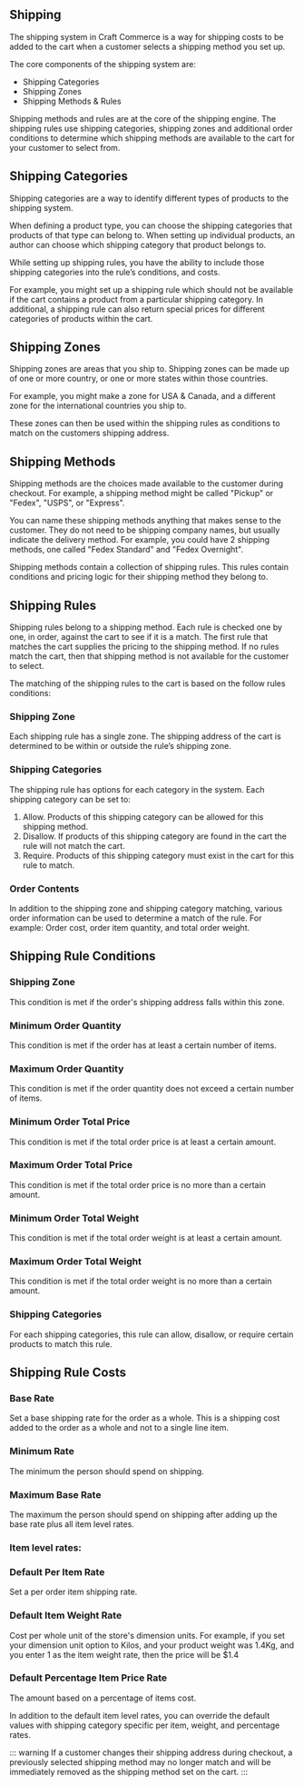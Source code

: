 ## Shipping
The shipping system in Craft Commerce is a way for shipping costs to be added to the cart when a customer selects a shipping method you set up.

The core components of the shipping system are:

- Shipping Categories
- Shipping Zones
- Shipping Methods & Rules

Shipping methods and rules are at the core of the shipping engine. The shipping rules use shipping categories, shipping zones and additional order conditions to determine which shipping methods are available to the cart for your customer to select from.

## Shipping Categories

Shipping categories are a way to identify different types of products to the shipping system.

When defining a product type, you can choose the shipping categories that products of that type can belong to. When setting up individual products, an author can choose which shipping category that product belongs to.

While setting up shipping rules, you have the ability to include those shipping categories into the rule’s conditions, and costs.

For example, you might set up a shipping rule which should not be available if the cart contains a product from a particular shipping category. In additional, a shipping rule can also return special prices for different categories of products within the cart.

## Shipping Zones

Shipping zones are areas that you ship to. Shipping zones can be made up of one or more country, or one or more states within those countries.

For example, you might make a zone for USA & Canada, and a different zone for the international countries you ship to.

These zones can then be used within the shipping rules as conditions to match on the customers shipping address.

## Shipping Methods

Shipping methods are the choices made available to the customer during checkout. For example, a shipping method might be called "Pickup" or "Fedex", "USPS", or "Express".

You can name these shipping methods anything that makes sense to the customer. They do not need to be shipping company names, but usually indicate the delivery method. For example, you could have 2 shipping methods, one called "Fedex Standard" and "Fedex Overnight".

Shipping methods contain a collection of shipping rules. This rules contain conditions and pricing logic for their shipping method they belong to.

## Shipping Rules

Shipping rules belong to a shipping method. Each rule is checked one by one, in order, against the cart to see if it is a match. The first rule that matches the cart supplies the pricing to the shipping method. If no rules match the cart, then that shipping method is not available for the customer to select.

The matching of the shipping rules to the cart is based on the follow rules conditions:

### Shipping Zone

Each shipping rule has a single zone. The shipping address of the cart is determined to be within or outside the rule’s shipping zone.

### Shipping Categories

The shipping rule has options for each category in the system. Each shipping category can be set to:

1. Allow. Products of this shipping category can be allowed for this shipping method.
2. Disallow. If products of this shipping category are found in the cart the rule will not match the cart.
3. Require. Products of this shipping category must exist in the cart for this rule to match.

### Order Contents

In addition to the shipping zone and shipping category matching, various order information can be used to determine a match of the rule. For example: Order cost, order item quantity, and total order weight.

## Shipping Rule Conditions

### Shipping Zone
This condition is met if the order's shipping address falls within this zone.

### Minimum Order Quantity
This condition is met if the order has at least a certain number of items.

### Maximum Order Quantity
This condition is met if the order quantity does not exceed a certain number of items.

### Minimum Order Total Price
This condition is met if the total order price is at least a certain amount.

### Maximum Order Total Price
This condition is met if the total order price is no more than a certain amount.

### Minimum Order Total Weight
This condition is met if the total order weight is at least a certain amount.

### Maximum Order Total Weight
This condition is met if the total order weight is no more than a certain amount.

### Shipping Categories
For each shipping categories, this rule can allow, disallow, or require certain products to match this rule.

## Shipping Rule Costs

### Base Rate
Set a base shipping rate for the order as a whole. This is a shipping cost added to the order as a whole and not to a single line item.

### Minimum Rate
The minimum the person should spend on shipping.

### Maximum Base Rate
The maximum the person should spend on shipping after adding up the base rate plus all item level rates.

### Item level rates:

### Default Per Item Rate
Set a per order item shipping rate.

### Default Item Weight Rate
Cost per whole unit of the store's dimension units. For example, if you set your dimension unit option to Kilos, and your product weight was 1.4Kg, and you enter 1 as the item weight rate, then the price will be $1.4

### Default Percentage Item Price Rate
The amount based on a percentage of items cost.

In addition to the default item level rates, you can override the default values with shipping category specific per item, weight, and percentage rates.

::: warning
If a customer changes their shipping address during checkout, a previously selected shipping method may no longer match and will be immediately removed as the shipping method set on the cart.
:::
